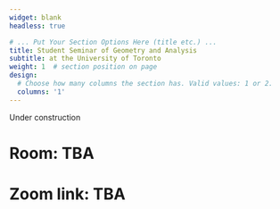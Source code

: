```yaml
---
widget: blank
headless: true

# ... Put Your Section Options Here (title etc.) ...
title: Student Seminar of Geometry and Analysis
subtitle: at the University of Toronto
weight: 1  # section position on page
design:
  # Choose how many columns the section has. Valid values: 1 or 2.
  columns: '1'
---
```

Under construction

# Room: TBA
# Zoom link: TBA

